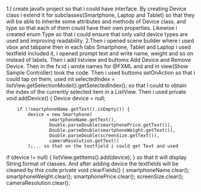 1.I create javafx project so that i could have interface.
By creating Device class i extend it for subclasses(Smartphone, Laptop and Tablet)
so that they will be able to inherite some attributes and methods of Device class,
and type so that each of them could have their own properties. Likewise i created
enum Type so that i could ensure that only valid device types are used and improving readability.
2.Then i opened scene builder where i used vbox and tabpane then in each tabs
Smartphone, Tablet and Laptop i used textfield included it, i opened prompt text
and write name, weight and so on instead of labels. Then i add listview and 
buttoms Add Device and Remove Device. Then in the fx:id i wrote names for @FXML and
and in view(Show Sample Controller) took the code. Then i used buttoms setOnAction
so that i could tap on them, used int selectedIndex = listView.getSelectionModel().getSelectedIndex();
so that i could to obtain the index of the currently selected item in a ListView.
Then i used private void addDevice() {
        Device device = null;

        if (!smartphoneName.getText().isEmpty()) {
            device = new Smartphone(
                    smartphoneName.getText(),
                    Double.parseDouble(smartphonePrice.getText()),
                    Double.parseDouble(smartphoneWeight.getText()),
                    Double.parseDouble(screenSize.getText()),
                    cameraResolution.getText()
            );... so that on the textfield i could get Text and used
if (device != null) {
            listView.getItems().add(device);
        } so that it will display String.format of classes. And after adding 
device the textfields will be cleaned by this code  private void clearFields() {
        smartphoneName.clear();
        smartphoneWeight.clear();
        smartphonePrice.clear();
        screenSize.clear();
        cameraResolution.clear();
